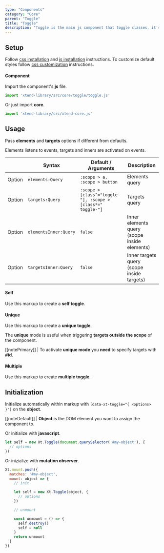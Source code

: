 ```yaml
---
type: "Components"
category: "Core"
parent: "Toggle"
title: "Toggle"
description: "Toggle is the main js component that toggle classes, it's inherited by many other js components."
---
```


## Setup

Follow [css installation](/introduction/getting-started/setup#css-installation) and [js installation](/introduction/getting-started/setup#js-installation) instructions. To customize default styles follow [css customization](/introduction/getting-started/setup#css-customization) instructions.

#### Component

Import the component's **js** file.

```jsx
import 'xtend-library/src/core/toggle/toggle.js'
```

Or just import **core**.

```jsx
import 'xtend-library/src/xtend-core.js'
```

## Usage

Pass **elements** and **targets** options if different from defaults.

Elements listens to events, targets and inners are activated on events.

<div class="table-scroll">

|                         | Syntax                                    | Default / Arguments                       | Description                   |
| ----------------------- | ----------------------------------------- | ----------------------------- | ----------------------------- |
| Option                  | `elements:Query`                          | `:scope > a, :scope > button`        | Elements query            |
| Option                  | `targets:Query`                          | `:scope > [class^="toggle-"], :scope > [class*=" toggle-"]`        | Targets query            |
| Option                  | `elementsInner:Query`                          | `false`        | Inner elements query (scope inside elements)            |
| Option                  | `targetsInner:Query`                          | `false`        | Inner targets query (scope inside targets)     

</div>

#### Self

Use this markup to create a **self toggle**.

<script type="text/plain" class="language-markup">
  <button type="button" data-xt-toggle>
    <!-- content -->
  </button>
</script>

<demo>
  <demovanilla src="vanilla/components/core/toggle/self">
  </demovanilla>
</demo>

#### Unique

Use this markup to create a **unique toggle**.

The **unique** mode is useful when triggering **targets outside the scope** of the component.

[[notePrimary]]
| To activate **unique mode** you **need** to specify targets with **#id**.

<script type="text/plain" class="language-markup">
  <button type="button" data-xt-toggle="{ targets: '#my-target' }">
    <!-- content -->
  </button>
  
  <div class="toggle" id="my-target">
    <!-- content -->
  </div>
</script>

<demo>
  <demovanilla src="vanilla/components/core/toggle/unique-single">
  </demovanilla>
  <demovanilla src="vanilla/components/core/toggle/unique-same">
  </demovanilla>
</demo>

#### Multiple

Use this markup to create **multiple toggle**.

<script type="text/plain" class="language-markup">
  <div data-xt-toggle="{ elements: '.my-elements', targets: '.my-targets' }">
  
    <button type="button" class="my-elements">
      <!-- content -->
    </button>
    
    <div class="toggle" class="my-targets">
      <!-- content -->
    </div>
    
  </div>
</script>

<demo>
  <demovanilla src="vanilla/components/core/toggle/multiple-default">
  </demovanilla>
  <demovanilla src="vanilla/components/core/toggle/multiple-custom">
  </demovanilla>
</demo>

## Initialization

Initialize automatically within markup with `[data-xt-toggle="{ <options> }"]` on the **object**.

[[noteDefault]]
| **Object** is the DOM element you want to assign the component to.

Or initialize with **javascript**.

```js
let self = new Xt.Toggle(document.querySelector('#my-object'), {
  // options
})
```

Or inizialize with **mutation observer**.

```js
Xt.mount.push({
  matches: '#my-object',
  mount: object => {
    // init

    let self = new Xt.Toggle(object, {
      // options
    })

    // unmount

    const unmount = () => {
      self.destroy()
      self = null
    }
    return unmount
  }
})
```
